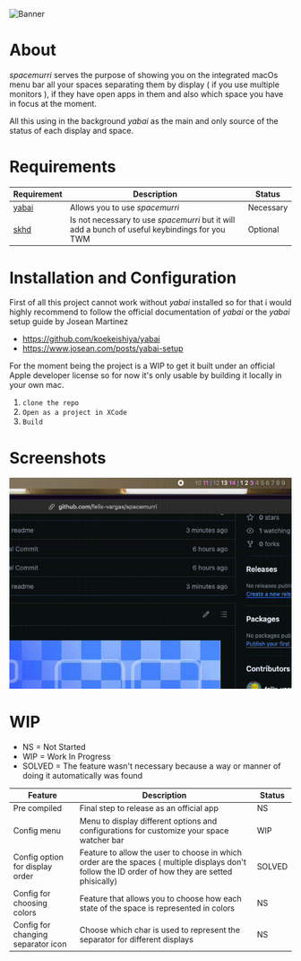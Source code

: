 ![Banner](./public/banner.png)

# About

*spacemurri* serves the purpose of showing you on the integrated macOs menu bar all your spaces separating them by display ( if you use multiple monitors ), if they have open apps in them and also which space you have in focus at the moment.

All this using in the background *yabai* as the main and only source of the status of each display and space.

# Requirements

| Requirement | Description                                  | Status  |
|-------------|----------------------------------------------|---------|
| [yabai](https://github.com/koekeishiya/yabai)    | Allows you to use *spacemurri* | Necessary |
| [skhd](https://github.com/koekeishiya/skhd)       | Is not necessary to use *spacemurri* but it will add a bunch of useful keybindings for you TWM   | Optional    |





# Installation and Configuration

First of all this project cannot work without *yabai* installed so for that i would highly recommend to follow the official documentation of *yabai* or the *yabai* setup guide by Josean Martinez

- https://github.com/koekeishiya/yabai
- https://www.josean.com/posts/yabai-setup

For the moment being the project is a WIP to get it built under an official Apple developer license so for now it's only usable by building it locally in your own mac.

1. ``` clone the repo ```
2. ``` Open as a project in XCode ```
3. ```Build```


# Screenshots

![use](./public/use.gif)

# WIP

- NS = Not Started
- WIP = Work In Progress
- SOLVED = The feature wasn't necessary because a way or manner of doing it automatically was found

| Feature | Description                                  | Status  |
|-------------|----------------------------------------------|---------|
| Pre compiled   | Final step to release as an official app | NS |
| Config menu | Menu to display different options and configurations for customize your space watcher bar | WIP |
| Config option for display order | Feature to allow the user to choose in which order are the spaces ( multiple displays don't follow the ID order of how they are setted phisically)   | SOLVED    |
| Config for choosing colors | Feature that allows you to choose how each state of the space is represented in colors | NS |
| Config for changing separator icon | Choose which char is used to represent the separator for different displays | NS |